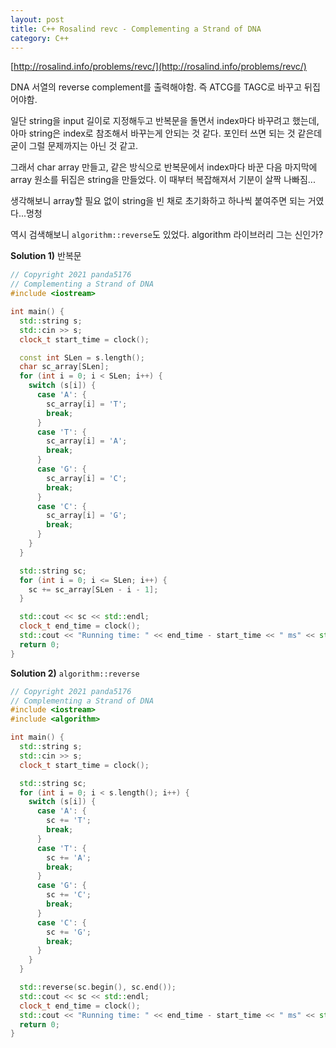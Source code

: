 ```yaml
---
layout: post
title: C++ Rosalind revc - Complementing a Strand of DNA
category: C++
---
```


[http://rosalind.info/problems/revc/](http://rosalind.info/problems/revc/)

DNA 서열의 reverse complement를 출력해야함. 즉 ATCG를 TAGC로 바꾸고 뒤집어야함.

일단 string을 input 길이로 지정해두고 반복문을 돌면서 index마다 바꾸려고 했는데, 아마 string은 index로 참조해서 바꾸는게 안되는 것 같다. 포인터 쓰면 되는 것 같은데 굳이 그럴 문제까지는 아닌 것 같고.

그래서 char array 만들고, 같은 방식으로 반복문에서 index마다 바꾼 다음 마지막에 array 원소를 뒤집은 string을 만들었다. 이 때부터 복잡해져서 기분이 살짝 나빠짐...

<!--description-->

생각해보니 array할 필요 없이 string을 빈 채로 초기화하고 하나씩 붙여주면 되는 거였다...멍청

역시 검색해보니 `algorithm::reverse`도 있었다. algorithm 라이브러리 그는 신인가?

**Solution 1)** 반복문

```c++
// Copyright 2021 panda5176
// Complementing a Strand of DNA
#include <iostream>

int main() {
  std::string s;
  std::cin >> s;
  clock_t start_time = clock();

  const int SLen = s.length();
  char sc_array[SLen];
  for (int i = 0; i < SLen; i++) {
    switch (s[i]) {
      case 'A': {
        sc_array[i] = 'T';
        break;
      }
      case 'T': {
        sc_array[i] = 'A';
        break;
      }
      case 'G': {
        sc_array[i] = 'C';
        break;
      }
      case 'C': {
        sc_array[i] = 'G';
        break;
      }
    }
  }

  std::string sc;
  for (int i = 0; i <= SLen; i++) {
    sc += sc_array[SLen - i - 1];
  }

  std::cout << sc << std::endl;
  clock_t end_time = clock();
  std::cout << "Running time: " << end_time - start_time << " ms" << std::endl;
  return 0;
}
```

**Solution 2)** `algorithm::reverse`

```c++
// Copyright 2021 panda5176
// Complementing a Strand of DNA
#include <iostream>
#include <algorithm>

int main() {
  std::string s;
  std::cin >> s;
  clock_t start_time = clock();

  std::string sc;
  for (int i = 0; i < s.length(); i++) {
    switch (s[i]) {
      case 'A': {
        sc += 'T';
        break;
      }
      case 'T': {
        sc += 'A';
        break;
      }
      case 'G': {
        sc += 'C';
        break;
      }
      case 'C': {
        sc += 'G';
        break;
      }
    }
  }

  std::reverse(sc.begin(), sc.end());
  std::cout << sc << std::endl;
  clock_t end_time = clock();
  std::cout << "Running time: " << end_time - start_time << " ms" << std::endl;
  return 0;
}
```
